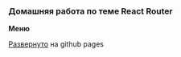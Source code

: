 ### Домашняя работа по теме React Router

<b>Меню</b>

[Развернуто](http://pekatet.github.io/menu) на github pages
